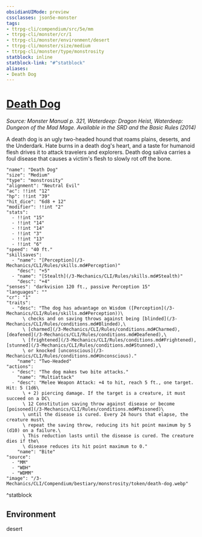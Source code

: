 ```yaml
---
obsidianUIMode: preview
cssclasses: json5e-monster
tags:
- ttrpg-cli/compendium/src/5e/mm
- ttrpg-cli/monster/cr/1
- ttrpg-cli/monster/environment/desert
- ttrpg-cli/monster/size/medium
- ttrpg-cli/monster/type/monstrosity
statblock: inline
statblock-link: "#^statblock"
aliases:
- Death Dog
---
```

# [Death Dog](3-Mechanics\CLI\Compendium\bestiary\monstrosity/death-dog.md)
*Source: Monster Manual p. 321, Waterdeep: Dragon Heist, Waterdeep: Dungeon of the Mad Mage. Available in the <span title='Systems Reference Document (5.1)'>SRD</span> and the Basic Rules (2014)*  

A death dog is an ugly two-headed hound that roams plains, deserts, and the Underdark. Hate burns in a death dog's heart, and a taste for humanoid flesh drives it to attack travelers and explorers. Death dog saliva carries a foul disease that causes a victim's flesh to slowly rot off the bone.

```statblock
"name": "Death Dog"
"size": "Medium"
"type": "monstrosity"
"alignment": "Neutral Evil"
"ac": !!int "12"
"hp": !!int "39"
"hit_dice": "6d8 + 12"
"modifier": !!int "2"
"stats":
  - !!int "15"
  - !!int "14"
  - !!int "14"
  - !!int "3"
  - !!int "13"
  - !!int "6"
"speed": "40 ft."
"skillsaves":
  - "name": "[Perception](/3-Mechanics/CLI/Rules/skills.md#Perception)"
    "desc": "+5"
  - "name": "[Stealth](/3-Mechanics/CLI/Rules/skills.md#Stealth)"
    "desc": "+4"
"senses": "darkvision 120 ft., passive Perception 15"
"languages": ""
"cr": "1"
"traits":
  - "desc": "The dog has advantage on Wisdom ([Perception](/3-Mechanics/CLI/Rules/skills.md#Perception))\
      \ checks and on saving throws against being [blinded](/3-Mechanics/CLI/Rules/conditions.md#Blinded),\
      \ [charmed](/3-Mechanics/CLI/Rules/conditions.md#Charmed), [deafened](/3-Mechanics/CLI/Rules/conditions.md#Deafened),\
      \ [frightened](/3-Mechanics/CLI/Rules/conditions.md#Frightened), [stunned](/3-Mechanics/CLI/Rules/conditions.md#Stunned),\
      \ or knocked [unconscious](/3-Mechanics/CLI/Rules/conditions.md#Unconscious)."
    "name": "Two-Headed"
"actions":
  - "desc": "The dog makes two bite attacks."
    "name": "Multiattack"
  - "desc": "Melee Weapon Attack: +4 to hit, reach 5 ft., one target. Hit: 5 (1d6\
      \ + 2) piercing damage. If the target is a creature, it must succeed on a DC\
      \ 12 Constitution saving throw against disease or become [poisoned](/3-Mechanics/CLI/Rules/conditions.md#Poisoned)\
      \ until the disease is cured. Every 24 hours that elapse, the creature must\
      \ repeat the saving throw, reducing its hit point maximum by 5 (d10) on a failure.\
      \ This reduction lasts until the disease is cured. The creature dies if the\
      \ disease reduces its hit point maximum to 0."
    "name": "Bite"
"source":
  - "MM"
  - "WDH"
  - "WDMM"
"image": "/3-Mechanics/CLI/Compendium/bestiary/monstrosity/token/death-dog.webp"
```
^statblock

## Environment

desert
